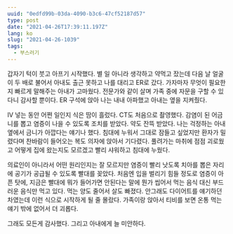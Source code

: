 ```yaml
---
uuid: "0edfd99b-03da-4090-b3c6-47cf52187d57"
type: post
date: "2021-04-26T17:39:11.197Z"
lang: ko
slug: "2021-04-26-1039"
tags:
  - 부스러기
---
```


갑자기 턱이 붓고 아프기 시작했다. 별 일 아니라 생각하고 약먹고 잤는데 다음 날 얼굴이 두 배로 불어서 아내도 출근 못하고 나를 대리고 ER로 갔다. 가자마자 무엇이 필요한지 빠르게 말해주는 아내가 고마웠다. 전문가와 같이 살며 가족 중에 자문을 구할 수 있다니 감사할 뿐이다. ER 구석에 앉아 나는 내내 아파했고 아내는 옆을 지켜줬다.

IV 넣는 동안 어쩐 일인지 식은 땀이 흘렀다. CT도 처음으로 촬영했다. 감염이 된 어금니를 뽑고 염증이 나을 수 있도록 조치를 받았다. 약도 잔뜩 받았다. 나는 걱정하는 아내 옆에서 금니가 아깝다는 얘기나 했다. 침대에 누워서 그대로 잠들고 싶었지만 환자가 밀렸다며 찬바람이 들어오는 복도 의자에 앉아서 기다렸다. 풀려가는 마취에 점점 괴로웠고 어떻게 집에 왔는지도 모르겠고 빨리 샤워하고 침대에 누웠다.

의료인이 아니라서 어떤 원리인지는 잘 모르지만 염증이 빨리 낫도록 치아를 뽑은 자리에  공기가 공급될 수 있도록 빨대를 꽂았다. 처음엔 입을 벌리기 힘들 정도로 염증이 아픈 탓에, 지금은 빨대에 뭐가 들어가면 안된다는 말에 뭔가 씹어서 먹는 음식 대신 부드러운 음식만 먹고 있다. 먹는 양도 줄어서 살도 빠졌다. 안그래도 다이어트를 얘기하던 차였는데 이런 식으로 시작하게 될 줄 몰랐다. 가족이랑 앉아서 티비를 보면 온통 먹는 얘기 밖에 없어서 더 괴롭다.

그래도 모든게 감사했다. 그리고 아내에게 늘 미안하다.
